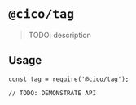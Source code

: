 # `@cico/tag`

> TODO: description

## Usage

```
const tag = require('@cico/tag');

// TODO: DEMONSTRATE API
```
